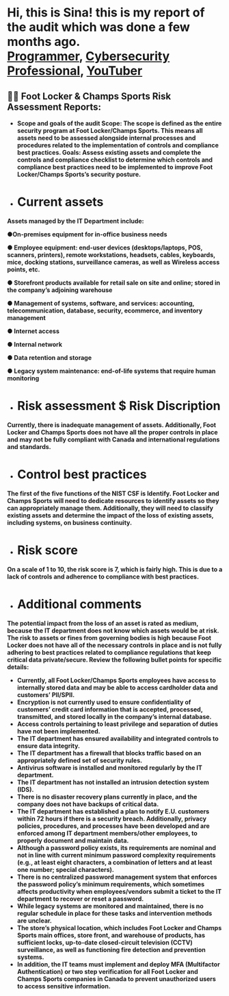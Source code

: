 <h1>Hi, this is Sina! this is my report of the audit which was done a few months ago.  <br/><a href="https://github.com/joshmadakor1">Programmer</a>, <a href="https://www.linkedin.com/in/joshmadakor/">Cybersecurity Professional</a>, <a href="https://www.youtube.com/c/joshmadakor">YouTuber</a></h1>

<h2>👨‍💻 Foot Locker & Champs Sports Risk Assessment Reports:</h2>

- <b>Scope and goals of the audit
Scope: The scope is defined as the entire security program at Foot Locker/Champs Sports. This means all assets need to be assessed alongside internal processes and procedures related to the implementation of controls and compliance best practices.
Goals: Assess existing assets and complete the controls and compliance checklist to determine which controls and compliance best practices need to be implemented to improve Foot Locker/Champs Sports’s security posture.

- <h1>Current assets
Assets managed by the IT Department include: 

<b>●On-premises equipment for in-office business needs  

●	Employee equipment: end-user devices (desktops/laptops, POS, scanners, printers), remote workstations, headsets, cables, keyboards, mice, docking stations, surveillance cameras, as well as Wireless access points, etc.

●	Storefront products available for retail sale on site and online; stored in the company’s adjoining warehouse

●	Management of systems, software, and services: accounting, telecommunication, database, security, ecommerce, and inventory management

●	Internet access

●	Internal network

●	Data retention and storage

●	Legacy system maintenance: end-of-life systems that require human monitoring 

- <h1>Risk assessment $ Risk Discription
Currently, there is inadequate management of assets. Additionally, Foot Locker and Champs Sports does not have all the proper controls in place and may not be fully compliant with Canada and international regulations and standards. 

- <h1>Control best practices
The first of the five functions of the NIST CSF is Identify. Foot Locker and Champs Sports will need to dedicate resources to identify assets so they can appropriately manage them. Additionally, they will need to classify existing assets and determine the impact of the loss of existing assets, including systems, on business continuity.

- <h1>Risk score
On a scale of 1 to 10, the risk score is 7, which is fairly high. This is due to a lack of controls and adherence to compliance with best practices.

- <h1>Additional comments
The potential impact from the loss of an asset is rated as medium, because the IT department does not know which assets would be at risk. The risk to assets or fines from governing bodies is high because Foot Locker does not have all of the necessary controls in place and is not fully adhering to best practices related to compliance regulations that keep critical data private/secure. Review the following bullet points for specific details:

- <b>Currently, all Foot Locker/Champs Sports employees have access to internally stored data and may be able to access cardholder data and customers’ PII/SPII.
- <b>Encryption is not currently used to ensure confidentiality of customers’ credit card information that is accepted, processed, transmitted, and stored locally in the company’s internal database. 
- <b>Access controls pertaining to least privilege and separation of duties have not been implemented.
- <b>The IT department has ensured availability and integrated controls to ensure data integrity.
- <b>The IT department has a firewall that blocks traffic based on an appropriately defined set of security rules.
- <b>Antivirus software is installed and monitored regularly by the IT department. 
- <b>The IT department has not installed an intrusion detection system (IDS).
- <b>There is no disaster recovery plans currently in place, and the company does not have backups of critical data. 
- <b>The IT department has established a plan to notify E.U. customers within 72 hours if there is a security breach. Additionally, privacy policies, procedures, and processes have been developed and are enforced among IT department members/other employees, to properly document and maintain data.
- <b>Although a password policy exists, its requirements are nominal and not in line with current minimum password complexity requirements (e.g., at least eight characters, a combination of letters and at least one number; special characters). 
- <b>There is no centralized password management system that enforces the password policy’s minimum requirements, which sometimes affects productivity when employees/vendors submit a ticket to the IT department to recover or reset a password.
- <b>While legacy systems are monitored and maintained, there is no regular schedule in place for these tasks and intervention methods are unclear.
- <b>The store’s physical location, which includes Foot Locker and Champs Sports  main offices, store front, and warehouse of products, has sufficient locks, up-to-date closed-circuit television (CCTV) surveillance, as well as functioning fire detection and prevention systems.
- <b>In addition, the IT teams must implement and deploy MFA (Multifactor Authentication) or two step verification for all Foot Locker and Champs Sports companies in Canada to prevent unauthorized users to access sensitive information.


